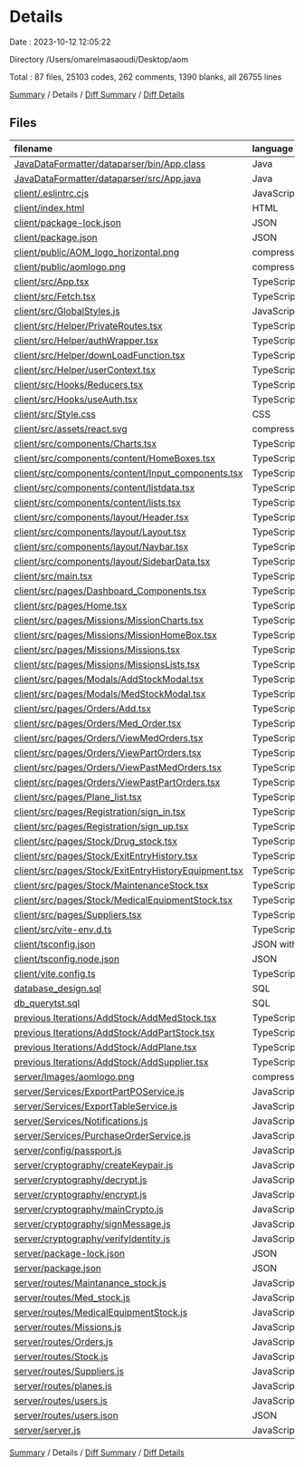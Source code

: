 # Details

Date : 2023-10-12 12:05:22

Directory /Users/omarelmasaoudi/Desktop/aom

Total : 87 files,  25103 codes, 262 comments, 1390 blanks, all 26755 lines

[Summary](results.md) / Details / [Diff Summary](diff.md) / [Diff Details](diff-details.md)

## Files
| filename | language | code | comment | blank | total |
| :--- | :--- | ---: | ---: | ---: | ---: |
| [JavaDataFormatter/dataparser/bin/App.class](/JavaDataFormatter/dataparser/bin/App.class) | Java | 56 | 0 | 0 | 56 |
| [JavaDataFormatter/dataparser/src/App.java](/JavaDataFormatter/dataparser/src/App.java) | Java | 78 | 1 | 18 | 97 |
| [client/.eslintrc.cjs](/client/.eslintrc.cjs) | JavaScript | 14 | 0 | 1 | 15 |
| [client/index.html](/client/index.html) | HTML | 17 | 0 | 1 | 18 |
| [client/package-lock.json](/client/package-lock.json) | JSON | 6,501 | 0 | 1 | 6,502 |
| [client/package.json](/client/package.json) | JSON | 51 | 0 | 1 | 52 |
| [client/public/AOM_logo_horizontal.png](/client/public/AOM_logo_horizontal.png) | compressionTargetFile | 148 | 0 | 1 | 149 |
| [client/public/aomlogo.png](/client/public/aomlogo.png) | compressionTargetFile | 415 | 0 | 2 | 417 |
| [client/src/App.tsx](/client/src/App.tsx) | TypeScript React | 36 | 0 | 4 | 40 |
| [client/src/Fetch.tsx](/client/src/Fetch.tsx) | TypeScript React | 15 | 1 | 4 | 20 |
| [client/src/GlobalStyles.js](/client/src/GlobalStyles.js) | JavaScript | 3 | 0 | 0 | 3 |
| [client/src/Helper/PrivateRoutes.tsx](/client/src/Helper/PrivateRoutes.tsx) | TypeScript React | 13 | 3 | 4 | 20 |
| [client/src/Helper/authWrapper.tsx](/client/src/Helper/authWrapper.tsx) | TypeScript React | 389 | 5 | 23 | 417 |
| [client/src/Helper/downLoadFunction.tsx](/client/src/Helper/downLoadFunction.tsx) | TypeScript React | 8 | 8 | 5 | 21 |
| [client/src/Helper/userContext.tsx](/client/src/Helper/userContext.tsx) | TypeScript React | 2 | 0 | 2 | 4 |
| [client/src/Hooks/Reducers.tsx](/client/src/Hooks/Reducers.tsx) | TypeScript React | 0 | 0 | 2 | 2 |
| [client/src/Hooks/useAuth.tsx](/client/src/Hooks/useAuth.tsx) | TypeScript React | 77 | 8 | 10 | 95 |
| [client/src/Style.css](/client/src/Style.css) | CSS | 20 | 2 | 6 | 28 |
| [client/src/assets/react.svg](/client/src/assets/react.svg) | compressionTargetFile | 1 | 0 | 0 | 1 |
| [client/src/components/Charts.tsx](/client/src/components/Charts.tsx) | TypeScript React | 61 | 0 | 6 | 67 |
| [client/src/components/content/HomeBoxes.tsx](/client/src/components/content/HomeBoxes.tsx) | TypeScript React | 215 | 3 | 19 | 237 |
| [client/src/components/content/Input_components.tsx](/client/src/components/content/Input_components.tsx) | TypeScript React | 727 | 1 | 59 | 787 |
| [client/src/components/content/listdata.tsx](/client/src/components/content/listdata.tsx) | TypeScript React | 318 | 8 | 21 | 347 |
| [client/src/components/content/lists.tsx](/client/src/components/content/lists.tsx) | TypeScript React | 812 | 23 | 65 | 900 |
| [client/src/components/layout/Header.tsx](/client/src/components/layout/Header.tsx) | TypeScript React | 125 | 2 | 13 | 140 |
| [client/src/components/layout/Layout.tsx](/client/src/components/layout/Layout.tsx) | TypeScript React | 285 | 1 | 22 | 308 |
| [client/src/components/layout/Navbar.tsx](/client/src/components/layout/Navbar.tsx) | TypeScript React | 24 | 0 | 4 | 28 |
| [client/src/components/layout/SidebarData.tsx](/client/src/components/layout/SidebarData.tsx) | TypeScript React | 126 | 1 | 3 | 130 |
| [client/src/main.tsx](/client/src/main.tsx) | TypeScript React | 12 | 0 | 2 | 14 |
| [client/src/pages/Dashboard_Components.tsx](/client/src/pages/Dashboard_Components.tsx) | TypeScript React | 203 | 0 | 14 | 217 |
| [client/src/pages/Home.tsx](/client/src/pages/Home.tsx) | TypeScript React | 187 | 1 | 15 | 203 |
| [client/src/pages/Missions/MissionCharts.tsx](/client/src/pages/Missions/MissionCharts.tsx) | TypeScript React | 31 | 0 | 4 | 35 |
| [client/src/pages/Missions/MissionHomeBox.tsx](/client/src/pages/Missions/MissionHomeBox.tsx) | TypeScript React | 57 | 0 | 10 | 67 |
| [client/src/pages/Missions/Missions.tsx](/client/src/pages/Missions/Missions.tsx) | TypeScript React | 233 | 2 | 24 | 259 |
| [client/src/pages/Missions/MissionsLists.tsx](/client/src/pages/Missions/MissionsLists.tsx) | TypeScript React | 380 | 1 | 30 | 411 |
| [client/src/pages/Modals/AddStockModal.tsx](/client/src/pages/Modals/AddStockModal.tsx) | TypeScript React | 3,307 | 19 | 167 | 3,493 |
| [client/src/pages/Modals/MedStockModal.tsx](/client/src/pages/Modals/MedStockModal.tsx) | TypeScript React | 349 | 4 | 25 | 378 |
| [client/src/pages/Orders/Add.tsx](/client/src/pages/Orders/Add.tsx) | TypeScript React | 577 | 3 | 48 | 628 |
| [client/src/pages/Orders/Med_Order.tsx](/client/src/pages/Orders/Med_Order.tsx) | TypeScript React | 346 | 3 | 32 | 381 |
| [client/src/pages/Orders/ViewMedOrders.tsx](/client/src/pages/Orders/ViewMedOrders.tsx) | TypeScript React | 353 | 0 | 24 | 377 |
| [client/src/pages/Orders/ViewPartOrders.tsx](/client/src/pages/Orders/ViewPartOrders.tsx) | TypeScript React | 152 | 2 | 13 | 167 |
| [client/src/pages/Orders/ViewPastMedOrders.tsx](/client/src/pages/Orders/ViewPastMedOrders.tsx) | TypeScript React | 249 | 2 | 15 | 266 |
| [client/src/pages/Orders/ViewPastPartOrders.tsx](/client/src/pages/Orders/ViewPastPartOrders.tsx) | TypeScript React | 242 | 2 | 15 | 259 |
| [client/src/pages/Plane_list.tsx](/client/src/pages/Plane_list.tsx) | TypeScript React | 158 | 1 | 10 | 169 |
| [client/src/pages/Registration/sign_in.tsx](/client/src/pages/Registration/sign_in.tsx) | TypeScript React | 163 | 0 | 25 | 188 |
| [client/src/pages/Registration/sign_up.tsx](/client/src/pages/Registration/sign_up.tsx) | TypeScript React | 7 | 0 | 2 | 9 |
| [client/src/pages/Stock/Drug_stock.tsx](/client/src/pages/Stock/Drug_stock.tsx) | TypeScript React | 58 | 0 | 6 | 64 |
| [client/src/pages/Stock/ExitEntryHistory.tsx](/client/src/pages/Stock/ExitEntryHistory.tsx) | TypeScript React | 195 | 0 | 11 | 206 |
| [client/src/pages/Stock/ExitEntryHistoryEquipment.tsx](/client/src/pages/Stock/ExitEntryHistoryEquipment.tsx) | TypeScript React | 167 | 31 | 11 | 209 |
| [client/src/pages/Stock/MaintenanceStock.tsx](/client/src/pages/Stock/MaintenanceStock.tsx) | TypeScript React | 189 | 1 | 11 | 201 |
| [client/src/pages/Stock/MedicalEquipmentStock.tsx](/client/src/pages/Stock/MedicalEquipmentStock.tsx) | TypeScript React | 243 | 0 | 15 | 258 |
| [client/src/pages/Suppliers.tsx](/client/src/pages/Suppliers.tsx) | TypeScript React | 238 | 0 | 13 | 251 |
| [client/src/vite-env.d.ts](/client/src/vite-env.d.ts) | TypeScript | 0 | 1 | 1 | 2 |
| [client/tsconfig.json](/client/tsconfig.json) | JSON with Comments | 20 | 2 | 3 | 25 |
| [client/tsconfig.node.json](/client/tsconfig.node.json) | JSON | 10 | 0 | 1 | 11 |
| [client/vite.config.ts](/client/vite.config.ts) | TypeScript | 5 | 1 | 3 | 9 |
| [database_design.sql](/database_design.sql) | SQL | 89 | 0 | 0 | 89 |
| [db_querytst.sql](/db_querytst.sql) | SQL | 1 | 0 | 0 | 1 |
| [previous Iterations/AddStock/AddMedStock.tsx](/previous%20Iterations/AddStock/AddMedStock.tsx) | TypeScript React | 158 | 0 | 13 | 171 |
| [previous Iterations/AddStock/AddPartStock.tsx](/previous%20Iterations/AddStock/AddPartStock.tsx) | TypeScript React | 199 | 0 | 20 | 219 |
| [previous Iterations/AddStock/AddPlane.tsx](/previous%20Iterations/AddStock/AddPlane.tsx) | TypeScript React | 153 | 0 | 17 | 170 |
| [previous Iterations/AddStock/AddSupplier.tsx](/previous%20Iterations/AddStock/AddSupplier.tsx) | TypeScript React | 170 | 0 | 18 | 188 |
| [server/Images/aomlogo.png](/server/Images/aomlogo.png) | compressionTargetFile | 415 | 0 | 2 | 417 |
| [server/Services/ExportPartPOService.js](/server/Services/ExportPartPOService.js) | JavaScript | 207 | 6 | 39 | 252 |
| [server/Services/ExportTableService.js](/server/Services/ExportTableService.js) | JavaScript | 168 | 5 | 36 | 209 |
| [server/Services/Notifications.js](/server/Services/Notifications.js) | JavaScript | 7 | 1 | 8 | 16 |
| [server/Services/PurchaseOrderService.js](/server/Services/PurchaseOrderService.js) | JavaScript | 322 | 11 | 62 | 395 |
| [server/config/passport.js](/server/config/passport.js) | JavaScript | 1 | 0 | 0 | 1 |
| [server/cryptography/createKeypair.js](/server/cryptography/createKeypair.js) | JavaScript | 25 | 3 | 7 | 35 |
| [server/cryptography/decrypt.js](/server/cryptography/decrypt.js) | JavaScript | 7 | 0 | 4 | 11 |
| [server/cryptography/encrypt.js](/server/cryptography/encrypt.js) | JavaScript | 9 | 6 | 5 | 20 |
| [server/cryptography/mainCrypto.js](/server/cryptography/mainCrypto.js) | JavaScript | 16 | 5 | 5 | 26 |
| [server/cryptography/signMessage.js](/server/cryptography/signMessage.js) | JavaScript | 26 | 4 | 11 | 41 |
| [server/cryptography/verifyIdentity.js](/server/cryptography/verifyIdentity.js) | JavaScript | 13 | 0 | 6 | 19 |
| [server/package-lock.json](/server/package-lock.json) | JSON | 2,473 | 0 | 1 | 2,474 |
| [server/package.json](/server/package.json) | JSON | 31 | 0 | 1 | 32 |
| [server/routes/Maintanance_stock.js](/server/routes/Maintanance_stock.js) | JavaScript | 118 | 0 | 20 | 138 |
| [server/routes/Med_stock.js](/server/routes/Med_stock.js) | JavaScript | 334 | 4 | 50 | 388 |
| [server/routes/MedicalEquipmentStock.js](/server/routes/MedicalEquipmentStock.js) | JavaScript | 167 | 6 | 24 | 197 |
| [server/routes/Missions.js](/server/routes/Missions.js) | JavaScript | 123 | 10 | 25 | 158 |
| [server/routes/Orders.js](/server/routes/Orders.js) | JavaScript | 510 | 12 | 78 | 600 |
| [server/routes/Stock.js](/server/routes/Stock.js) | JavaScript | 16 | 0 | 6 | 22 |
| [server/routes/Suppliers.js](/server/routes/Suppliers.js) | JavaScript | 109 | 0 | 14 | 123 |
| [server/routes/planes.js](/server/routes/planes.js) | JavaScript | 79 | 0 | 13 | 92 |
| [server/routes/users.js](/server/routes/users.js) | JavaScript | 397 | 46 | 49 | 492 |
| [server/routes/users.json](/server/routes/users.json) | JSON | 14 | 0 | 0 | 14 |
| [server/server.js](/server/server.js) | JavaScript | 78 | 0 | 9 | 87 |

[Summary](results.md) / Details / [Diff Summary](diff.md) / [Diff Details](diff-details.md)